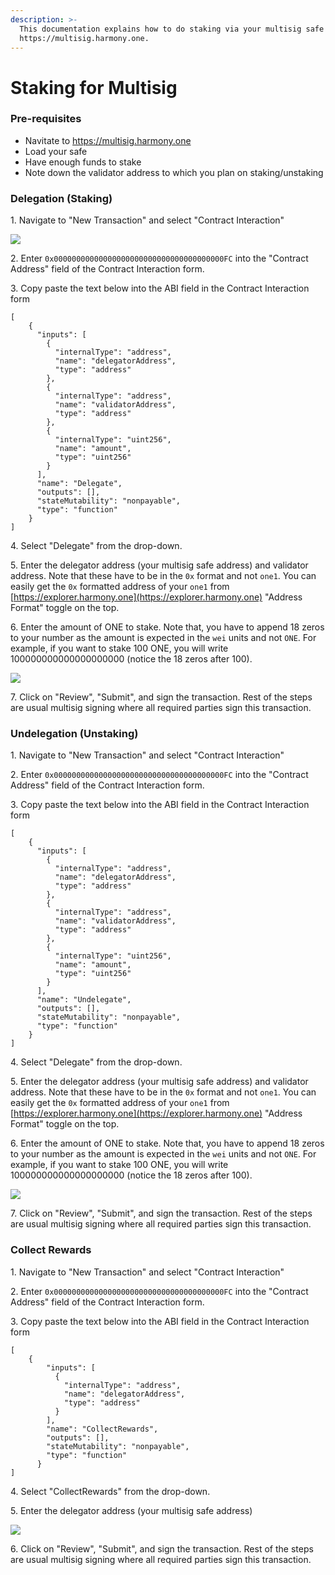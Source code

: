 ```yaml
---
description: >-
  This documentation explains how to do staking via your multisig safe using
  https://multisig.harmony.one.
---
```


# Staking for Multisig

### Pre-requisites

* Navitate to https://multisig.harmony.one
* Load your safe
* Have enough funds to stake
* Note down the validator address to which you plan on staking/unstaking

### Delegation (Staking)

1\. Navigate to "New Transaction" and select "Contract Interaction"

![](<../../../.gitbook/assets/Screen Shot 2022-06-01 at 8.22.39 AM.png>)

2\. Enter `0x00000000000000000000000000000000000000FC` into the "Contract Address" field of the Contract Interaction form.

3\. Copy paste the text below into the ABI field in the Contract Interaction form

```
[
    {
      "inputs": [
        {
          "internalType": "address",
          "name": "delegatorAddress",
          "type": "address"
        },
        {
          "internalType": "address",
          "name": "validatorAddress",
          "type": "address"
        },
        {
          "internalType": "uint256",
          "name": "amount",
          "type": "uint256"
        }
      ],
      "name": "Delegate",
      "outputs": [],
      "stateMutability": "nonpayable",
      "type": "function"
    }
]
```

4\. Select "Delegate" from the drop-down.&#x20;

5\. Enter the delegator address (your multisig safe address) and validator address. Note that these have to be in the `0x` format and not `one1`. You can easily get the `0x` formatted address of your `one1` from [https://explorer.harmony.one](https://explorer.harmony.one) "Address Format" toggle on the top.

6\. Enter the amount of ONE to stake. Note that, you have to append 18 zeros to your number as the amount is expected in the `wei` units and not `ONE`. For example, if you want to stake 100 ONE, you will write 100000000000000000000 (notice the 18 zeros after 100).

![](<../../../.gitbook/assets/Screen Shot 2022-06-01 at 8.41.24 AM.png>)

7\. Click on "Review", "Submit", and sign the transaction. Rest of the steps are usual multisig signing where all required parties sign this transaction.

### Undelegation (Unstaking)

1\. Navigate to "New Transaction" and select "Contract Interaction"

2\. Enter `0x00000000000000000000000000000000000000FC` into the "Contract Address" field of the Contract Interaction form.

3\. Copy paste the text below into the ABI field in the Contract Interaction form

```
[
    {
      "inputs": [
        {
          "internalType": "address",
          "name": "delegatorAddress",
          "type": "address"
        },
        {
          "internalType": "address",
          "name": "validatorAddress",
          "type": "address"
        },
        {
          "internalType": "uint256",
          "name": "amount",
          "type": "uint256"
        }
      ],
      "name": "Undelegate",
      "outputs": [],
      "stateMutability": "nonpayable",
      "type": "function"
    }
]
```

4\. Select "Delegate" from the drop-down.&#x20;

5\. Enter the delegator address (your multisig safe address) and validator address. Note that these have to be in the `0x` format and not `one1`. You can easily get the `0x` formatted address of your `one1` from [https://explorer.harmony.one](https://explorer.harmony.one) "Address Format" toggle on the top.

6\. Enter the amount of ONE to stake. Note that, you have to append 18 zeros to your number as the amount is expected in the `wei` units and not `ONE`. For example, if you want to stake 100 ONE, you will write 100000000000000000000 (notice the 18 zeros after 100).

![](<../../../.gitbook/assets/Screen Shot 2022-06-01 at 8.47.17 AM (1).png>)

7\. Click on "Review", "Submit", and sign the transaction. Rest of the steps are usual multisig signing where all required parties sign this transaction.

### Collect Rewards

1\. Navigate to "New Transaction" and select "Contract Interaction"

2\. Enter `0x00000000000000000000000000000000000000FC` into the "Contract Address" field of the Contract Interaction form.

3\. Copy paste the text below into the ABI field in the Contract Interaction form

```
[
    {
        "inputs": [
          {
            "internalType": "address",
            "name": "delegatorAddress",
            "type": "address"
          }
        ],
        "name": "CollectRewards",
        "outputs": [],
        "stateMutability": "nonpayable",
        "type": "function"
      }
]
```

4\. Select "CollectRewards" from the drop-down.&#x20;

5\. Enter the delegator address (your multisig safe address)

![](<../../../.gitbook/assets/Screen Shot 2022-06-01 at 8.50.49 AM.png>)

6\. Click on "Review", "Submit", and sign the transaction. Rest of the steps are usual multisig signing where all required parties sign this transaction.
